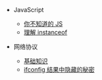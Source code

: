 - JavaScript

  - [你不知道的 JS](js/YouDontKnowJS.md)
  - [理解 instanceof](js/instanceof.md)

- 网络协议
  - [基础知识](network/basic.md)
  - [ifconfig 结果中隐藏的秘密](network/ifconfig.md)
